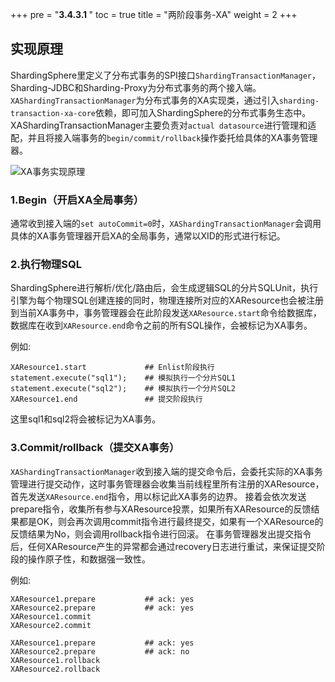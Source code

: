 +++
pre = "<b>3.4.3.1 </b>"
toc = true
title = "两阶段事务-XA"
weight = 2
+++

## 实现原理

ShardingSphere里定义了分布式事务的SPI接口`ShardingTransactionManager`，Sharding-JDBC和Sharding-Proxy为分布式事务的两个接入端。`XAShardingTransactionManager`为分布式事务的XA实现类，通过引入`sharding-transaction-xa-core`依赖，即可加入ShardingSphere的分布式事务生态中。XAShardingTransactionManager主要负责对`actual datasource`进行管理和适配，并且将接入端事务的`begin/commit/rollback`操作委托给具体的XA事务管理器。

![XA事务实现原理](https://shardingsphere.apache.org/document/current/img/transaction/2pc-xa-transaction-design_cn.png)

### 1.Begin（开启XA全局事务）

通常收到接入端的`set autoCommit=0`时，`XAShardingTransactionManager`会调用具体的XA事务管理器开启XA的全局事务，通常以XID的形式进行标记。

### 2.执行物理SQL

ShardingSphere进行解析/优化/路由后，会生成逻辑SQL的分片SQLUnit，执行引擎为每个物理SQL创建连接的同时，物理连接所对应的XAResource也会被注册到当前XA事务中，事务管理器会在此阶段发送`XAResource.start`命令给数据库，数据库在收到`XAResource.end`命令之前的所有SQL操作，会被标记为XA事务。

例如:

```
XAResource1.start             ## Enlist阶段执行
statement.execute("sql1");    ## 模拟执行一个分片SQL1
statement.execute("sql2");    ## 模拟执行一个分片SQL2
XAResource1.end               ## 提交阶段执行
```

这里sql1和sql2将会被标记为XA事务。

### 3.Commit/rollback（提交XA事务）

`XAShardingTransactionManager`收到接入端的提交命令后，会委托实际的XA事务管理进行提交动作，这时事务管理器会收集当前线程里所有注册的XAResource，首先发送`XAResource.end`指令，用以标记此XA事务的边界。
接着会依次发送prepare指令，收集所有参与XAResource投票，如果所有XAResource的反馈结果都是OK，则会再次调用commit指令进行最终提交，如果有一个XAResource的反馈结果为No，则会调用rollback指令进行回滚。
在事务管理器发出提交指令后，任何XAResource产生的异常都会通过recovery日志进行重试，来保证提交阶段的操作原子性，和数据强一致性。

例如:

```
XAResource1.prepare           ## ack: yes
XAResource2.prepare           ## ack: yes
XAResource1.commit
XAResource2.commit
     
XAResource1.prepare           ## ack: yes
XAResource2.prepare           ## ack: no
XAResource1.rollback
XAResource2.rollback
```